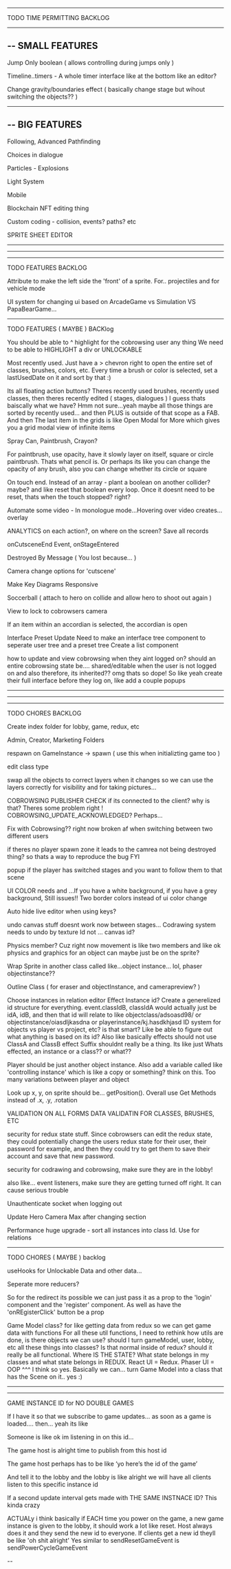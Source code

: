 --------------------------------------------------------------------------------------

TODO TIME PERMITTING BACKLOG

--------------------------------------------------------------------------------------
--
SMALL FEATURES
--

Jump Only boolean ( allows controlling during jumps only )

Timeline..timers - A whole timer interface like at the bottom like an editor?

Change gravity/boundaries effect ( basically change stage but wihout switching the objects?? )

--------------------------------------------------------------------------------------
--
BIG FEATURES
--

Following, Advanced Pathfinding

Choices in dialogue

Particles - Explosions

Light System

Mobile

Blockchain NFT editing thing

Custom coding - collision, events? paths? etc

SPRITE SHEET EDITOR

--------------------------------------------------------------------------------------
--------------------------------------------------------------------------------------
--------------------------------------------------------------------------------------

TODO FEATURES BACKLOG

Attribute to make the left side the 'front' of a sprite. For.. projectiles and for vehicle mode

UI system for changing ui based on ArcadeGame vs Simulation VS PapaBearGame...

--------------------------------------------------------------------------------------

TODO FEATURES ( MAYBE ) BACKlog

You should be able to ^ highlight for the cobrowsing user any thing  We need to be able to HIGHLIGHT a div or UNLOCKABLE

Most recently used. Just have a > chevron right to open the entire set of classes, brushes, colors, etc. Every time a brush or color is selected, set a lastUsedDate on it and sort by that :)

Its all floating action buttons? Theres recently used brushes, recently used classes, then theres recently edited ( stages, dialogues ) I guess thats baiscally what we have? Hmm not sure...yeah maybe all those things are sorted by recently used... and then PLUS is outside of that scope as a FAB. And then The last item in the grids is like Open Modal for More which gives you a grid modal view of infinite items

Spray Can, Paintbrush, Crayon?

For paintbrush, use opacity, have it slowly layer on itself, square or circle paintbrush. Thats what pencil is. Or perhaps its like you can change the opacity of any brush, also you can change whether its circle or square

On touch end. Instead of an array - plant a boolean on another collider? maybe? and like reset that boolean every loop. Once it doesnt need to be reset, thats when the touch stopped? right?

Automate some video - In monologue mode…Hovering over video creates… overlay

ANALYTICS on each action?, on where on the screen? Save all records

onCutsceneEnd Event, onStageEntered

Destroyed By Message ( You lost because... )

Camera change options for 'cutscene'

Make Key Diagrams Responsive

Soccerball ( attach to hero on collide and allow hero to shoot out again )

View to lock to cobrowsers camera

If an item within an accordian is selected, the accordian is open

Interface Preset Update
  Need to make an interface tree component to seperate user tree and a preset tree
  Create a list component

how to update and view cobrowsing when they aint logged on?
should an entire cobrowsing state be.... shared/editable when the user is not logged on
and also therefore, its inherited?? omg thats so dope! So like yeah create their full interface before they log on, like add a couple popups

--------------------------------------------------------------------------------------
--------------------------------------------------------------------------------------
--------------------------------------------------------------------------------------

TODO CHORES BACKLOG

Create index folder for lobby, game, redux, etc

Admin, Creator, Marketing Folders

respawn on GameInstance -> spawn ( use this when initializting game too )

edit class type

swap all the objects to correct layers when it changes so we can use the layers correctly for visibility and for taking pictures...

COBROWSING PUBLISHER CHECK if its connected to the client? why is that? Theres some problem right ! COBROWSING_UPDATE_ACKNOWLEDGED? Perhaps...

Fix with Cobrowsing?? right now broken af when switching between two different users

if theres no player spawn zone it leads to the camrea not being destroyed thing? so thats a way to reproduce the bug FYI

popup if the player has switched stages and you want to follow them to that scene 

UI COLOR needs and ...If you have a white background, if you have a grey background, Still issues!! Two border colors instead of ui color change

Auto hide live editor when using keys?

undo canvas stuff doesnt work now between stages... Codrawing system needs to undo by texture Id not ... canvas id?

Physics member? Cuz right now movement is like two members and like ok physics and graphics for an object can maybe just be on the sprite?

Wrap Sprite in another class called like...object instance... lol, phaser objectinstance??

Outline Class ( for eraser and objectInstance, and camerapreview? )

Choose instances in relation editor
Effect Instance id? Create a generelized id structure for everything.
  event.classIdB, classIdA would actually just be idA, idB, and then that id will relate to like objectclass/adsoasd98/ or objectinstance/oiasdljkasdna or playerinstance/kj.hasdkhjasd
  ID system for objects vs player vs project, etc? is that smart? Like be able to figure out what anything is based on its id?
Also like basically effects should not use ClassA and ClassB
effect Suffix shouldnt really be a thing. Its like just Whats effected, an instance or a class?? or what??

Player should be just another object instance. Also add a variable called like 'controlling instance' which is like a copy or something? think on this. Too many variations between player and object

Look up x, y, on sprite should be... getPosition(). Overall use Get Methods instead of .x, .y, .rotation

VALIDATION ON ALL FORMS
DATA VALIDATIN FOR CLASSES, BRUSHES, ETC

security for redux state stuff. Since cobrowsers can edit the redux state, they could potentially change the users redux state for their user, their password for example, and then they could try to get them to save their account and save that new password.

security for codrawing and cobrowsing, make sure they are in the lobby!

also like... event listeners, make sure they are getting turned off right. It can cause serious trouble

Unauthenticate socket when logging out

Update Hero Camera Max after changing section

Performance huge upgrade - sort all instances into class Id. Use for relations

--------------------------------------------------------------------------------------

TODO CHORES ( MAYBE ) backlog

useHooks for Unlockable Data and other data...

Seperate more reducers?

So for the redirect its possible we can just pass it as a prop to the 'login' component and the 'register' component. As well as have the 'onREgisterClick' button be a prop

Game Model class? for like getting data from redux so we can get game data with functions
For all these util functions, I need to rethink how utils are done, is there objects we can use? should I turn gameModel, user, lobby, etc all these things into classes? Is that normal inside of redux? should it really be all functional. Where IS THE STATE? What state belongs in my classes and what state belongs in REDUX. React UI = Redux. Phaser UI = OOP
^^^
I think so yes. Basically we can... turn Game Model into a class that has the Scene on it.. yes :)

--------------------------------------------------------------------------------------
--------------------------------------------------------------------------------------

GAME INSTANCE ID for NO DOUBLE GAMES

If I have it so that we subscribe to game updates… as soon as a game is loaded…. then… yeah its like

Someone is like ok im listening in on this id… 

The game host is alright time to publish from this host id 

The game host perhaps has to be like ‘yo here’s the id of the game’ 

And tell it to the lobby and the lobby is like alright we will have all clients listen to this specific instance id 

If a second update interval gets made with THE SAME INSTNACE ID? This kinda crazy

ACTUALy i think basically if EACH time you power on the game, a new game instance is given to the lobby, it should work a lot like reset. Host always does it and they send the new id to everyone. If clients get a new id theyll be like 'oh shit alright' Yes similar to sendResetGameEvent is sendPowerCycleGameEvent

--